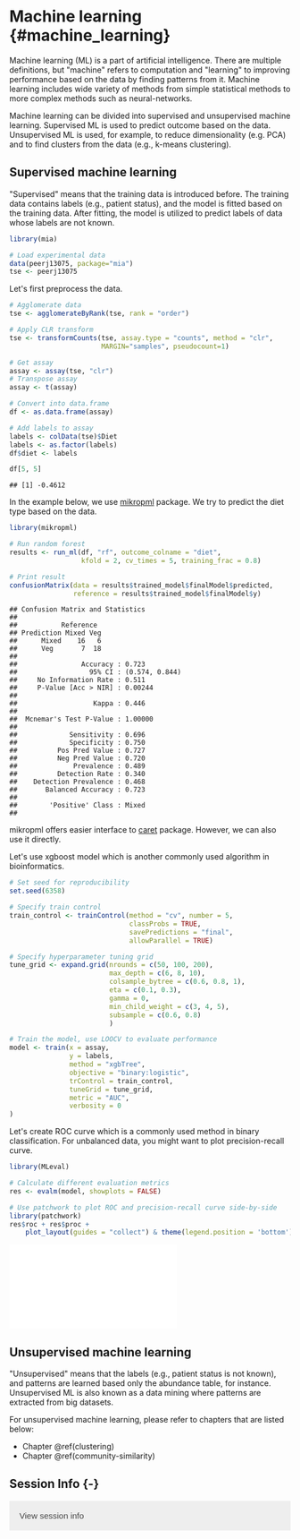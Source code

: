 # Machine learning {#machine_learning}

<script>
document.addEventListener("click", function (event) {
    if (event.target.classList.contains("rebook-collapse")) {
        event.target.classList.toggle("active");
        var content = event.target.nextElementSibling;
        if (content.style.display === "block") {
            content.style.display = "none";
        } else {
            content.style.display = "block";
        }
    }
})
</script>

<style>
.rebook-collapse {
  background-color: #eee;
  color: #444;
  cursor: pointer;
  padding: 18px;
  width: 100%;
  border: none;
  text-align: left;
  outline: none;
  font-size: 15px;
}

.rebook-content {
  padding: 0 18px;
  display: none;
  overflow: hidden;
  background-color: #f1f1f1;
}
</style>

Machine learning (ML) is a part of artificial intelligence. There are multiple
definitions, but "machine" refers to computation and "learning" to improving 
performance based on the data by finding patterns from it. Machine learning
includes wide variety of methods from simple statistical methods to more 
complex methods such as neural-networks. 

Machine learning can be divided into supervised and unsupervised machine learning.
Supervised ML is used to predict outcome based on the data. Unsupervised ML is used, 
for example, to reduce dimensionality (e.g. PCA) and to find clusters from the 
data (e.g., k-means clustering). 


## Supervised machine learning



"Supervised" means that the training data is introduced before. The training data
contains labels (e.g., patient status), and the model is fitted based on the 
training data. After fitting, the model is utilized to predict labels of data whose 
labels are not known. 


```r
library(mia)

# Load experimental data
data(peerj13075, package="mia")
tse <- peerj13075
```

Let's first preprocess the data.


```r
# Agglomerate data
tse <- agglomerateByRank(tse, rank = "order")

# Apply CLR transform
tse <- transformCounts(tse, assay.type = "counts", method = "clr",
                       MARGIN="samples", pseudocount=1)

# Get assay
assay <- assay(tse, "clr")
# Transpose assay
assay <- t(assay)

# Convert into data.frame
df <- as.data.frame(assay)

# Add labels to assay
labels <- colData(tse)$Diet
labels <- as.factor(labels)
df$diet <- labels 

df[5, 5]
```

```
## [1] -0.4612
```

In the example below, we use [mikropml](https://journals.asm.org/doi/10.1128/mBio.00434-20)
package. We try to predict the diet type based on the data.


```r
library(mikropml)

# Run random forest 
results <- run_ml(df, "rf", outcome_colname = "diet", 
                  kfold = 2, cv_times = 5, training_frac = 0.8)

# Print result
confusionMatrix(data = results$trained_model$finalModel$predicted, 
                reference = results$trained_model$finalModel$y)
```

```
## Confusion Matrix and Statistics
## 
##           Reference
## Prediction Mixed Veg
##      Mixed    16   6
##      Veg       7  18
##                                         
##                Accuracy : 0.723         
##                  95% CI : (0.574, 0.844)
##     No Information Rate : 0.511         
##     P-Value [Acc > NIR] : 0.00244       
##                                         
##                   Kappa : 0.446         
##                                         
##  Mcnemar's Test P-Value : 1.00000       
##                                         
##             Sensitivity : 0.696         
##             Specificity : 0.750         
##          Pos Pred Value : 0.727         
##          Neg Pred Value : 0.720         
##              Prevalence : 0.489         
##          Detection Rate : 0.340         
##    Detection Prevalence : 0.468         
##       Balanced Accuracy : 0.723         
##                                         
##        'Positive' Class : Mixed         
## 
```

mikropml offers easier interface to [caret](https://cran.r-project.org/web/packages/caret/index.html) 
package. However, we can also use it directly.

Let's use xgboost model which is another commonly used algorithm in bioinformatics.


```r
# Set seed for reproducibility
set.seed(6358)

# Specify train control
train_control <- trainControl(method = "cv", number = 5,
                              classProbs = TRUE, 
                              savePredictions = "final",
                              allowParallel = TRUE)

# Specify hyperparameter tuning grid
tune_grid <- expand.grid(nrounds = c(50, 100, 200),
                         max_depth = c(6, 8, 10),
                         colsample_bytree = c(0.6, 0.8, 1),
                         eta = c(0.1, 0.3),
                         gamma = 0,
                         min_child_weight = c(3, 4, 5),
                         subsample = c(0.6, 0.8)
                         )

# Train the model, use LOOCV to evaluate performance
model <- train(x = assay, 
               y = labels, 
               method = "xgbTree",
               objective = "binary:logistic",
               trControl = train_control,
               tuneGrid = tune_grid,
               metric = "AUC",
               verbosity = 0
)
```

Let's create ROC curve which is a commonly used method in binary classification.
For unbalanced data, you might want to plot precision-recall curve. 


```r
library(MLeval)

# Calculate different evaluation metrics
res <- evalm(model, showplots = FALSE)

# Use patchwork to plot ROC and precision-recall curve side-by-side
library(patchwork)
res$roc + res$proc + 
    plot_layout(guides = "collect") & theme(legend.position = 'bottom')
```

![](40_machine_learning_files/figure-latex/super5-1.pdf)<!-- --> 

## Unsupervised machine learning

"Unsupervised" means that the labels (e.g., patient status is not known), 
and patterns are learned based only the abundance table, for instance. 
Unsupervised ML is also known as a data mining where patterns are extracted 
from big datasets. 

For unsupervised machine learning, please refer to chapters that are listed below:

- Chapter \@ref(clustering)
- Chapter \@ref(community-similarity) 

## Session Info {-}

<button class="rebook-collapse">View session info</button>
<div class="rebook-content">
```
R version 4.3.0 (2023-04-21)
Platform: x86_64-pc-linux-gnu (64-bit)
Running under: Ubuntu 22.04.2 LTS

Matrix products: default
BLAS:   /usr/lib/x86_64-linux-gnu/openblas-pthread/libblas.so.3 
LAPACK: /usr/lib/x86_64-linux-gnu/openblas-pthread/libopenblasp-r0.3.20.so;  LAPACK version 3.10.0

locale:
 [1] LC_CTYPE=en_US.UTF-8       LC_NUMERIC=C              
 [3] LC_TIME=en_US.UTF-8        LC_COLLATE=en_US.UTF-8    
 [5] LC_MONETARY=en_US.UTF-8    LC_MESSAGES=en_US.UTF-8   
 [7] LC_PAPER=en_US.UTF-8       LC_NAME=C                 
 [9] LC_ADDRESS=C               LC_TELEPHONE=C            
[11] LC_MEASUREMENT=en_US.UTF-8 LC_IDENTIFICATION=C       

time zone: UTC
tzcode source: system (glibc)

attached base packages:
[1] stats4    stats     graphics  grDevices utils     datasets  methods  
[8] base     

other attached packages:
 [1] patchwork_1.1.2                caret_6.0-94                  
 [3] lattice_0.21-8                 ggplot2_3.4.2                 
 [5] mia_1.9.2                      MultiAssayExperiment_1.26.0   
 [7] TreeSummarizedExperiment_2.1.4 Biostrings_2.68.1             
 [9] XVector_0.40.0                 SingleCellExperiment_1.22.0   
[11] SummarizedExperiment_1.30.2    Biobase_2.60.0                
[13] GenomicRanges_1.52.0           GenomeInfoDb_1.36.0           
[15] IRanges_2.34.0                 S4Vectors_0.38.1              
[17] BiocGenerics_0.46.0            MatrixGenerics_1.12.0         
[19] matrixStats_1.0.0-9000         MLeval_0.3                    
[21] mikropml_1.6.0                 BiocStyle_2.28.0              
[23] rebook_1.10.1                 

loaded via a namespace (and not attached):
  [1] splines_4.3.0               bitops_1.0-7               
  [3] filelock_1.0.2              tibble_3.2.1               
  [5] CodeDepends_0.6.5           hardhat_1.3.0              
  [7] graph_1.78.0                pROC_1.18.2                
  [9] XML_3.99-0.14               rpart_4.1.19               
 [11] DirichletMultinomial_1.42.0 lifecycle_1.0.3            
 [13] globals_0.16.2              MASS_7.3-60                
 [15] magrittr_2.0.3              rmarkdown_2.22             
 [17] yaml_2.3.7                  DBI_1.1.3                  
 [19] lubridate_1.9.2             zlibbioc_1.46.0            
 [21] purrr_1.0.1                 RCurl_1.98-1.12            
 [23] yulab.utils_0.0.6           nnet_7.3-19                
 [25] ipred_0.9-14                lava_1.7.2.1               
 [27] GenomeInfoDbData_1.2.10     ggrepel_0.9.3              
 [29] irlba_2.3.5.1               listenv_0.9.0              
 [31] tidytree_0.4.2              vegan_2.6-4                
 [33] parallelly_1.36.0           permute_0.9-7              
 [35] DelayedMatrixStats_1.22.0   codetools_0.2-19           
 [37] DelayedArray_0.26.3         scuttle_1.10.1             
 [39] tidyselect_1.2.0            shape_1.4.6                
 [41] farver_2.1.1                ScaledMatrix_1.8.1         
 [43] viridis_0.6.3               jsonlite_1.8.5             
 [45] BiocNeighbors_1.18.0        e1071_1.7-13               
 [47] decontam_1.20.0             survival_3.5-5             
 [49] scater_1.28.0               iterators_1.0.14           
 [51] foreach_1.5.2               tools_4.3.0                
 [53] treeio_1.24.1               Rcpp_1.0.10                
 [55] glue_1.6.2                  prodlim_2023.03.31         
 [57] gridExtra_2.3               xfun_0.39                  
 [59] mgcv_1.8-42                 dplyr_1.1.2                
 [61] withr_2.5.0                 BiocManager_1.30.20        
 [63] fastmap_1.1.1               fansi_1.0.4                
 [65] digest_0.6.31               rsvd_1.0.5                 
 [67] timechange_0.2.0            R6_2.5.1                   
 [69] colorspace_2.1-0            RSQLite_2.3.1              
 [71] utf8_1.2.3                  tidyr_1.3.0                
 [73] generics_0.1.3              data.table_1.14.8          
 [75] recipes_1.0.6               DECIPHER_2.28.0            
 [77] class_7.3-22                S4Arrays_1.0.4             
 [79] ModelMetrics_1.2.2.2        pkgconfig_2.0.3            
 [81] gtable_0.3.3                timeDate_4022.108          
 [83] blob_1.2.4                  MLmetrics_1.1.1            
 [85] htmltools_0.5.5             bookdown_0.34              
 [87] scales_1.2.1                gower_1.0.1                
 [89] knitr_1.43                  rstudioapi_0.14            
 [91] reshape2_1.4.4              nlme_3.1-162               
 [93] proxy_0.4-27                cachem_1.0.8               
 [95] stringr_1.5.0               parallel_4.3.0             
 [97] vipor_0.4.5                 pillar_1.9.0               
 [99] grid_4.3.0                  vctrs_0.6.2                
[101] randomForest_4.7-1.1        BiocSingular_1.16.0        
[103] beachmat_2.16.0             cluster_2.1.4              
[105] beeswarm_0.4.0              evaluate_0.21              
[107] cli_3.6.1                   compiler_4.3.0             
[109] rlang_1.1.1                 crayon_1.5.2               
[111] future.apply_1.11.0         labeling_0.4.2             
[113] plyr_1.8.8                  ggbeeswarm_0.7.2           
[115] stringi_1.7.12              viridisLite_0.4.2          
[117] BiocParallel_1.34.2         munsell_0.5.0              
[119] lazyeval_0.2.2              glmnet_4.1-7               
[121] Matrix_1.5-4.1              dir.expiry_1.8.0           
[123] sparseMatrixStats_1.12.0    bit64_4.0.5                
[125] future_1.32.0               highr_0.10                 
[127] kernlab_0.9-32              ROCR_1.0-11                
[129] memoise_2.0.1               bit_4.0.5                  
[131] xgboost_1.7.5.1             ape_5.7-1                  
```
</div>


